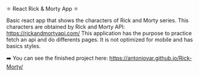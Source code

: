 ⚛️ React Rick & Morty App ⚛️

Basic react app that shows the characters of Rick and Morty series. This characters are obtained by Rick and Morty API: https://rickandmortyapi.com/
This application has the purpose to practice fetch an api and do differents pages. It is not optimized for mobile and has basics styles.

➡️ You can see the finished project here: https://antoniovar.github.io/Rick-Morty/
